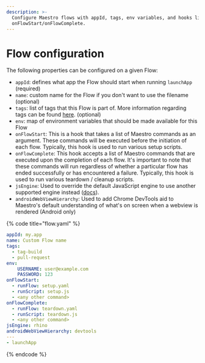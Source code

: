 ```yaml
---
description: >-
  Configure Maestro flows with appId, tags, env variables, and hooks like
  onFlowStart/onFlowComplete.
---
```


# Flow configuration

The following properties can be configured on a given Flow:

* `appId`: defines what app the Flow should start when running `launchApp` (required)
* `name`: custom name for the Flow if you don't want to use the filename (optional)
* `tags`: list of tags that this Flow is part of. More information regarding tags can be found [here](../../cli/tags.md). (optional)
* `env`: map of environment variables that should be made available for this Flow
* `onFlowStart`: This is a hook that takes a list of Maestro commands as an argument. These commands will be executed before the initiation of each flow. Typically, this hook is used to run various setup scripts.
* `onFlowComplete`: This hook accepts a list of Maestro commands that are executed upon the completion of each flow. It's important to note that these commands will run regardless of whether a particular flow has ended successfully or has encountered a failure. Typically, this hook is used to run various teardown / cleanup scripts.
* `jsEngine`: Used to override the default JavaScript engine to use another supported engine instead ([docs](../../advanced/javascript/graaljs-support.md)).
* `androidWebViewHierarchy`: Used to add Chrome DevTools aid to Maestro's default understanding of what's on screen when a webview is rendered (Android only)

{% code title="flow.yaml" %}
```yaml
appId: my.app
name: Custom Flow name
tags:
  - tag-build
  - pull-request
env:
    USERNAME: user@example.com
    PASSWORD: 123
onFlowStart:
  - runFlow: setup.yaml
  - runScript: setup.js
  - <any other command>
onFlowComplete:
  - runFlow: teardown.yaml
  - runScript: teardown.js
  - <any other command>
jsEngine: rhino
androidWebViewHierarchy: devtools
---
- launchApp
```
{% endcode %}
